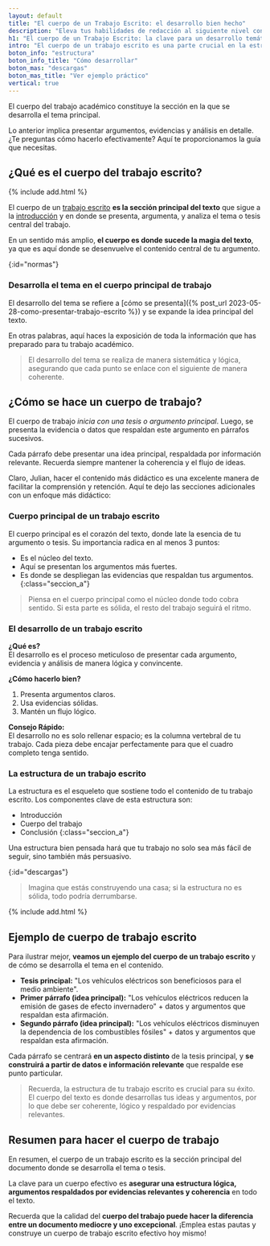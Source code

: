 ```yaml
---
layout: default
title: "El cuerpo de un Trabajo Escrito: el desarrollo bien hecho"
description: "Eleva tus habilidades de redacción al siguiente nivel con estrategias probadas para crear un cuerpo de trabajo escrito impecable. Haz clic y descubre cómo."
h1: "El cuerpo de un Trabajo Escrito: la clave para un desarrollo temático efectivo"
intro: "El cuerpo de un trabajo escrito es una parte crucial en la estructura de cualquier documento académico o profesional."
boton_info: "estructura"
boton_info_title: "Cómo desarrollar"
boton_mas: "descargas"
boton_mas_title: "Ver ejemplo práctico"
vertical: true
---
```

El cuerpo del trabajo académico constituye la sección en la que se desarrolla el tema principal.

Lo anterior implica presentar argumentos, evidencias y análisis en detalle. ¿Te preguntas cómo hacerlo efectivamente? Aquí te proporcionamos la guía que necesitas.

## ¿Qué es el cuerpo del trabajo escrito?

{% include add.html %}

El cuerpo de un [trabajo escrito](/) **es la sección principal del texto** que sigue a la [introducción]({{'introduccion-trabajo-escrito'|relative_url}} "Introducciones") y en donde se presenta, argumenta, y analiza el tema o tesis central del trabajo.

En un sentido más amplio, **el cuerpo es donde sucede la magia del texto**, ya que es aquí donde se desenvuelve el contenido central de tu argumento.
<!-- Anclaje para que la barra fijada no cubra el siguiente subtítulo -->
{:id="normas"}

### Desarrolla el tema en el cuerpo principal de trabajo

El desarrollo del tema se refiere a [cómo se presenta]({% post_url 2023-05-28-como-presentar-trabajo-escrito %}) y se expande la idea principal del texto.

En otras palabras, aquí haces la exposición de toda la información que has preparado para tu trabajo académico.

>El desarrollo del tema se realiza de manera sistemática y lógica, asegurando que cada punto se enlace con el siguiente de manera coherente.

## ¿Cómo se hace un cuerpo de trabajo?

El cuerpo de trabajo *inicia con una tesis o argumento principal*. Luego, se presenta la evidencia o datos que respaldan este argumento en párrafos sucesivos.

Cada párrafo debe presentar una idea principal, respaldada por información relevante. Recuerda siempre mantener la coherencia y el flujo de ideas.

Claro, Julian, hacer el contenido más didáctico es una excelente manera de facilitar la comprensión y retención. Aquí te dejo las secciones adicionales con un enfoque más didáctico:

### Cuerpo principal de un trabajo escrito

El cuerpo principal es el corazón del texto, donde late la esencia de tu argumento o tesis. Su importancia radica en al menos 3 puntos:

- Es el núcleo del texto.
- Aquí se presentan los argumentos más fuertes.
- Es donde se despliegan las evidencias que respaldan tus argumentos.
{:class="seccion_a"}

>Piensa en el cuerpo principal como el núcleo donde todo cobra sentido. Si esta parte es sólida, el resto del trabajo seguirá el ritmo.

### El desarrollo de un trabajo escrito

**¿Qué es?**  
El desarrollo es el proceso meticuloso de presentar cada argumento, evidencia y análisis de manera lógica y convincente.

**¿Cómo hacerlo bien?**
1. Presenta argumentos claros.
2. Usa evidencias sólidas.
3. Mantén un flujo lógico.

**Consejo Rápido:**  
El desarrollo no es solo rellenar espacio; es la columna vertebral de tu trabajo. Cada pieza debe encajar perfectamente para que el cuadro completo tenga sentido.

### La estructura de un trabajo escrito

La estructura es el esqueleto que sostiene todo el contenido de tu trabajo escrito. Los componentes clave de esta estructura son:

- Introducción
- Cuerpo del trabajo
- Conclusión
{:class="seccion_a"}

Una estructura bien pensada hará que tu trabajo no solo sea más fácil de seguir, sino también más persuasivo.
<!-- Anclaje para que la barra fijada no cubra el siguiente subtítulo -->
{:id="descargas"}

>Imagina que estás construyendo una casa; si la estructura no es sólida, todo podría derrumbarse.

{% include add.html %}

## Ejemplo de cuerpo de trabajo escrito

Para ilustrar mejor, **veamos un ejemplo del cuerpo de un trabajo escrito** y de cómo se desarrolla el tema en el contenido.

* **Tesis principal:** "Los vehículos eléctricos son beneficiosos para el medio ambiente".
* **Primer párrafo (idea principal):** "Los vehículos eléctricos reducen la emisión de gases de efecto invernadero" + datos y argumentos que respaldan esta afirmación.
* **Segundo párrafo (idea principal):** "Los vehículos eléctricos disminuyen la dependencia de los combustibles fósiles" + datos y argumentos que respaldan esta afirmación.

Cada párrafo se centrará **en un aspecto distinto** de la tesis principal, y **se construirá a partir de datos e información relevante** que respalde ese punto particular.

>Recuerda, la estructura de tu trabajo escrito es crucial para su éxito. El cuerpo del texto es donde desarrollas tus ideas y argumentos, por lo que debe ser coherente, lógico y respaldado por evidencias relevantes.

## Resumen para hacer el cuerpo de trabajo

En resumen, el cuerpo de un trabajo escrito es la sección principal del documento donde se desarrolla el tema o tesis.

La clave para un cuerpo efectivo es **asegurar una estructura lógica, argumentos respaldados por evidencias relevantes y coherencia** en todo el texto.

Recuerda que la calidad del **cuerpo del trabajo puede hacer la diferencia entre un documento mediocre y uno excepcional**. ¡Emplea estas pautas y construye un cuerpo de trabajo escrito efectivo hoy mismo!
